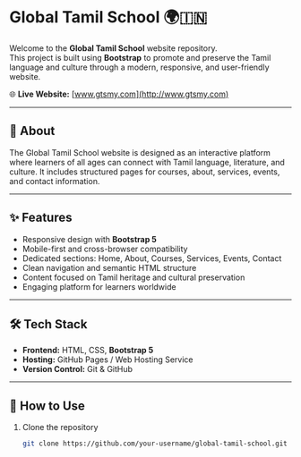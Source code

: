 # Global Tamil School 🌍🇮🇳

Welcome to the **Global Tamil School** website repository.  
This project is built using **Bootstrap** to promote and preserve the Tamil language and culture through a modern, responsive, and user-friendly website.  

🌐 **Live Website:** [www.gtsmy.com](http://www.gtsmy.com)  

---

## 📖 About
The Global Tamil School website is designed as an interactive platform where learners of all ages can connect with Tamil language, literature, and culture. It includes structured pages for courses, about, services, events, and contact information.

---

## ✨ Features
- Responsive design with **Bootstrap 5**  
- Mobile-first and cross-browser compatibility  
- Dedicated sections: Home, About, Courses, Services, Events, Contact  
- Clean navigation and semantic HTML structure  
- Content focused on Tamil heritage and cultural preservation  
- Engaging platform for learners worldwide  

---

## 🛠️ Tech Stack
- **Frontend:** HTML, CSS, **Bootstrap 5**  
- **Hosting:** GitHub Pages / Web Hosting Service  
- **Version Control:** Git & GitHub  

---

## 🚀 How to Use
1. Clone the repository  
   ```bash
   git clone https://github.com/your-username/global-tamil-school.git
